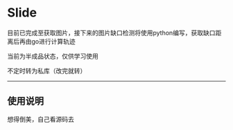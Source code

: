 # Slide
目前已完成至获取图片，接下来的图片缺口检测将使用python编写，获取缺口距离后再由go进行计算轨迹

当前为半成品状态，仅供学习使用

不定时转为私库（改完就转）

---
## 使用说明

想得倒美，自己看源码去
